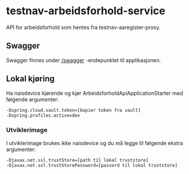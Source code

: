 # testnav-arbeidsforhold-service
API for arbeidsforhold som hentes fra testnav-aaregister-proxy.

## Swagger
Swagger finnes under [/swagger](https://testnav-arbeidsforhold-service.dev.intern.nav.no/swagger) -endepunktet til applikasjonen.

## Lokal kjøring
Ha naisdevice kjørende og kjør ArbeidsforholdApiApplicationStarter med følgende argumenter:
```
-Dspring.cloud.vault.token=[kopier token fra vault]
-Dspring.profiles.active=dev
```

### Utviklerimage
I utviklerimage brukes ikke naisdevice og du må legge til følgende ekstra argumenter:
```
-Djavax.net.ssl.trustStore=[path til lokal truststore]
-Djavax.net.ssl.trustStorePassword=[passord til lokal truststore]
```